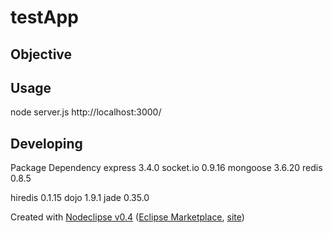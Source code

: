# testApp

## Objective



## Usage
node server.js
http://localhost:3000/


## Developing

Package Dependency
express 3.4.0
socket.io 0.9.16
mongoose 3.6.20
redis 0.8.5

hiredis 0.1.15
dojo 1.9.1
jade 0.35.0


Created with [Nodeclipse v0.4](https://github.com/Nodeclipse/nodeclipse-1)
 ([Eclipse Marketplace](http://marketplace.eclipse.org/content/nodeclipse), [site](http://www.nodeclipse.org))   

